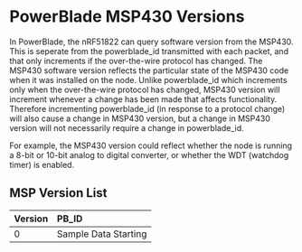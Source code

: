 PowerBlade MSP430 Versions
==========================

In PowerBlade, the nRF51822 can query software version from the MSP430. This is seperate from the powerblade_id transmitted 
with each packet, and that only increments if the over-the-wire protocol has changed. The MSP430 software version reflects the
particular state of the MSP430 code when it was installed on the node. Unlike powerblade_id which increments only when the 
over-the-wire protocol has changed, MSP430 version will increment whenever a change has been made that affects functionality. 
Therefore incrementing powerblade_id (in response to a protocol change) will also cause a change in MSP430 version, but a change
in MSP430 version will not necessarily require a change in powerblade_id. 

For example, the MSP430 version could reflect whether the node is running a 8-bit or 10-bit analog to digital converter, or whether
the WDT (watchdog timer) is enabled. 

## MSP Version List

| Version	| PB_ID 	|
|:----------|:--------------|
| 0  		| Sample Data Starting |


